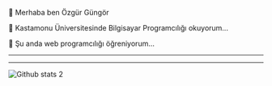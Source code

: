 
 <p> 👋  Merhaba ben  Özgür  Güngör  </p>
 <p> 👀  Kastamonu Üniversitesinde Bilgisayar Programcılığı okuyorum... </p>
 <p> 🌱  Şu anda  web programcılığı öğreniyorum... </p>

<hr>






<hr>

![Github stats 2](https://github-readme-stats.vercel.app/api?username=ozgurgungorr&show_icons=true&theme=radical)
    
